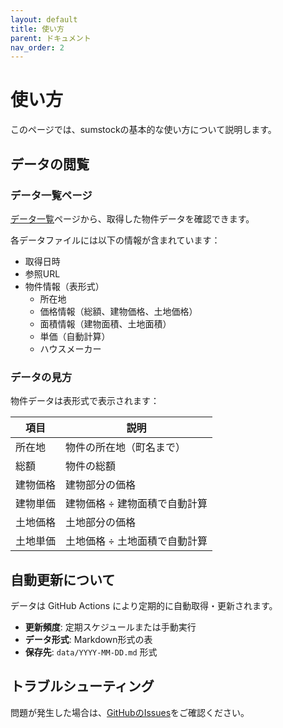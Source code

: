 ```yaml
---
layout: default
title: 使い方
parent: ドキュメント
nav_order: 2
---
```


# 使い方

このページでは、sumstockの基本的な使い方について説明します。

## データの閲覧

### データ一覧ページ

[データ一覧](../data/)ページから、取得した物件データを確認できます。

各データファイルには以下の情報が含まれています：

- 取得日時
- 参照URL
- 物件情報（表形式）
  - 所在地
  - 価格情報（総額、建物価格、土地価格）
  - 面積情報（建物面積、土地面積）
  - 単価（自動計算）
  - ハウスメーカー

### データの見方

物件データは表形式で表示されます：

| 項目 | 説明 |
|------|------|
| 所在地 | 物件の所在地（町名まで） |
| 総額 | 物件の総額 |
| 建物価格 | 建物部分の価格 |
| 建物単価 | 建物価格 ÷ 建物面積で自動計算 |
| 土地価格 | 土地部分の価格 |
| 土地単価 | 土地価格 ÷ 土地面積で自動計算 |

## 自動更新について

データは GitHub Actions により定期的に自動取得・更新されます。

- **更新頻度**: 定期スケジュールまたは手動実行
- **データ形式**: Markdown形式の表
- **保存先**: `data/YYYY-MM-DD.md` 形式

## トラブルシューティング

問題が発生した場合は、[GitHubのIssues](https://github.com/zGVfRcgR/sumstock/issues)をご確認ください。
